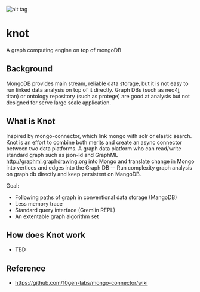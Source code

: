 ![alt tag](http://s401765523.onlinehome.us/res/img/knot.svg)

knot
====

A graph computing engine on top of mongoDB

Background
----------
MongoDB provides main stream, reliable data storage, but it is not easy to run linked data analysis on top of it directly. Graph DBs (such as neo4j, titan) or ontology repository (such as protege) are good at analysis but not designed for serve large scale application. 

What is Knot
------------

Inspired by mongo-connector, which link mongo with solr or elastic search. Knot is an effort to combine both merits and create an async connector between two data platforms. 
A graph data platform who can read/write standard graph such as json-ld and GraphML http://graphml.graphdrawing.org into Mongo and translate change in Mongo into vertices and edges into the Graph DB -- Run complexity graph analysis on graph db directly and keep persistent on MangoDB.


Goal:
  * Following paths of graph in conventional data storage (MangoDB)
  * Less memory trace
  * Standard query interface (Gremlin REPL)
  * An extentable graph algorithm set

How does Knot work
------------
 * TBD

Reference
------------

 * <https://github.com/10gen-labs/mongo-connector/wiki>
  
